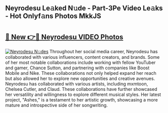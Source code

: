 ## Neyrodesu Le𝚊ked N𝚞de - Part-3Pe Video Le𝚊ks - Hot Onlyf𝚊ns Photos MkkJS

# <h2><a href="http://ab99350.deff.icu/?id=Neyrodesu">🔗 New 👉🔴 Neyrodesu VIDEO Photos</a></h2>

[![Neyrodesu N𝚞des](https://i.imgur.com/rIISA9y.gif)](http://ab99350.deff.icu/?id=Neyrodesu)
Throughout her social media career, Neyrodesu has collaborated with various influencers, content creators, and brands. Some of her most notable collaborations include working with fellow YouTuber and gamer, Chance Sutton, and partnering with companies like Boost Mobile and Nike. These collaborations not only helped expand her reach but also allowed her to explore new opportunities and creative avenues. Neyrodesu has collaborated with various artists, including mxmtoon, Chelsea Cutler, and Claud. These collaborations have further showcased her versatility and willingness to explore different musical styles. Her latest project, "Ashes," is a testament to her artistic growth, showcasing a more mature and introspective side of her songwriting.
